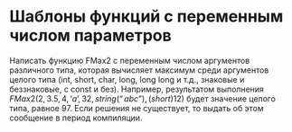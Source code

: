 # Шаблоны функций с переменным числом параметров

Написать функцию FMax2 с переменным числом аргументов различного типа, которая вычисляет максимум среди аргументов целого типа (int, short, char, long, long long и т.д., знаковые и беззнаковые, с const и без). Например, результатом выполнения $FMax2(2, 3.5, 4, ‘a’, 32, string(“abc”) , (short)12)$  будет значение целого типа, равное $97$. Если решения не существует, то выдать об этом сообщение в период компиляции.
